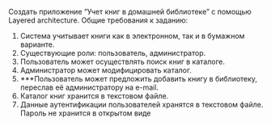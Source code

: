 Создать приложение “Учет книг в домашней библиотеке” с помощью Layered architecture. Общие требования к заданию:
1) Система учитывает книги как в электронном, так и в бумажном варианте.
2) Существующие роли: пользователь, администратор.
3) Пользователь может осуществлять поиск книг в каталоге.
4) Администратор может модифицировать каталог.
5) ***Пользователь может предложить добавить книгу в библиотеку, переслав её администратору на e-mail.
6) Каталог книг хранится в текстовом файле.
7) Данные аутентификации пользователей хранятся в текстовом файле. Пароль не хранится в открытом виде
